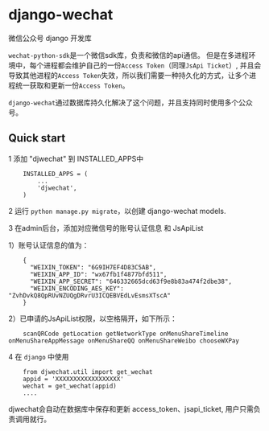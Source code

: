 # django-wechat
微信公众号 django 开发库

`wechat-python-sdk`是一个微信sdk库，负责和微信的api通信。 
但是在多进程环境中，每个进程都会维护自己的一份`Access Token`（同理`JsApi Ticket`）, 
并且会导致其他进程的`Access Token`失效，所以我们需要一种持久化的方式，让多个进程统一获取和更新一份`Access Token`。

`django-wechat`通过数据库持久化解决了这个问题，并且支持同时使用多个公众号。

Quick start
-----------

1 添加 "djwechat" 到 INSTALLED_APPS中
```
    INSTALLED_APPS = (
        ...
        'djwechat',
    )
```

2 运行 `python manage.py migrate`，以创建 django-wechat models.

3 在admin后台，添加对应微信号的账号认证信息 和 JsApiList

1）账号认证信息的值为：

```
    {
      "WEIXIN_TOKEN": "6G9IH7EF4D83C5AB",
      "WEIXIN_APP_ID": "wx67fb1f4877bfd511",
      "WEIXIN_APP_SECRET": "646332665dcd63f9e8b83a474f2dbe38",
      "WEIXIN_ENCODING_AES_KEY": "ZvhDvkQ8QpRUvNZUQgDRvrU3ICQEBVEdLvEsmsXTscA"
    }
```

2）已申请的JsApiList权限，以空格隔开，如下所示：

```
    scanQRCode getLocation getNetworkType onMenuShareTimeline onMenuShareAppMessage onMenuShareQQ onMenuShareWeibo chooseWXPay
```

4 在 `django` 中使用

```
    from djwechat.util import get_wechat
    appid = 'XXXXXXXXXXXXXXXXXX'
    wechat = get_wechat(appid)
    ....
```

djwechat会自动在数据库中保存和更新 access_token、jsapi_ticket, 用户只需负责调用就行。
